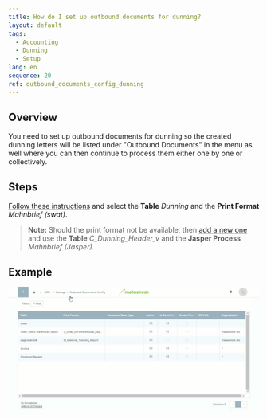```yaml
---
title: How do I set up outbound documents for dunning?
layout: default
tags:
  - Accounting
  - Dunning
  - Setup
lang: en
sequence: 20
ref: outbound_documents_config_dunning
---
```


## Overview
You need to set up outbound documents for dunning so the created dunning letters will be listed under "Outbound Documents" in the menu as well where you can then continue to process them either one by one or collectively.

## Steps
[Follow these instructions](Outbound_Documents_Config) and select the **Table** *Dunning* and the **Print Format** *Mahnbrief (swat)*.
 >**Note:** Should the print format not be available, then [add a new one](Add_print_format) and use the **Table** *C_Dunning_Header_v* and the **Jasper Process** *Mahnbrief (Jasper)*.

## Example
![](assets/Outbound_documents_config+dunning.gif)
